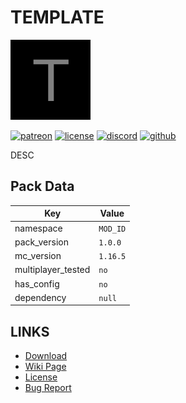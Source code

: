 # TEMPLATE
![alt](pack.png)

[![patreon](https://img.shields.io/endpoint?url=https%3A%2F%2Fraw.githubusercontent.com%2Flegopitstop%2Fwebsite-files%2Fmain%2Fshields.io%2Fpatreon.json)](https://www.patreon.com/Legopitstop "Go to patreon")
[![license](https://img.shields.io/endpoint?url=https%3A%2F%2Fraw.githubusercontent.com%2Flegopitstop%2Fwebsite-files%2Fmain%2Fshields.io%2Flicense.json)](https://legopitstop.weebly.com/legopitstops-common-license-v2.html "Go to legopitstop.weebly.com")
[![discord](https://img.shields.io/discord/479902284810027008)](https://legopitstop.weebly.com/discord.html "Go to legopitstop.weebly.com")
[![github](https://img.shields.io/github/issues-raw/legopitstop/Datapacks)](https://github.com/legopitstop/Datapacks/issues "Go to Github")

DESC
## Pack Data
| Key                | Value    |
| ------------------ | -------- |
| namespace          | `MOD_ID` |
| pack_version       | `1.0.0 ` |
| mc_version         | `1.16.5` |
| multiplayer_tested | `no`     |
| has_config         | `no`     |
| dependency         | `null`   |

## LINKS
- [Download](DOWNLOAD)
- [Wiki Page](https://github.com/legopitstop/Datapacks/wiki/TEMPLATE)
- [License](https://legopitstop.weebly.com/license.html)
- [Bug Report](https://github.com/legopitstop/Datapacks/issues)